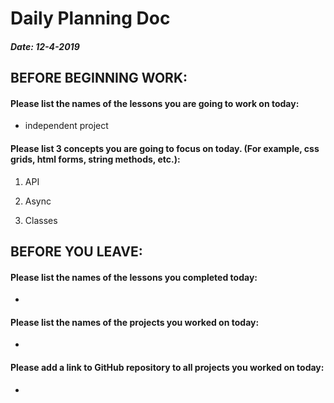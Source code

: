 # Daily Planning Doc

##### Date: 12-4-2019

## BEFORE BEGINNING WORK:


#### Please list the names of the lessons you are going to work on today:

* independent project


#### Please list 3 concepts you are going to focus on today. (For example, css grids, html forms, string methods, etc.):

1. API

2. Async

3. Classes



## BEFORE YOU LEAVE:


#### Please list the names of the lessons you completed today:

* 


#### Please list the names of the projects you worked on today:

* 

#### Please add a link to GitHub repository to all projects you worked on today:

* 